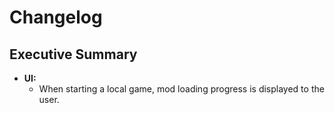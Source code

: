 # Changelog

## Executive Summary

 * **UI:**
   * When starting a local game, mod loading progress is displayed to the user.
   
